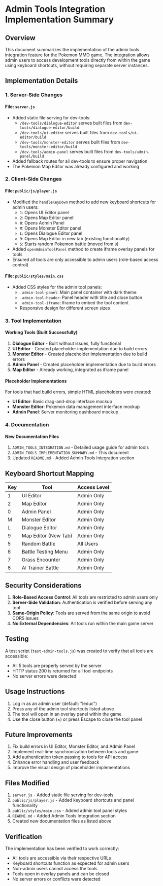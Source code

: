 # Admin Tools Integration Implementation Summary

## Overview

This document summarizes the implementation of the admin tools integration feature for the Pokemon MMO game. The integration allows admin users to access development tools directly from within the game using keyboard shortcuts, without requiring separate server instances.

## Implementation Details

### 1. Server-Side Changes

#### File: `server.js`
- Added static file serving for dev-tools:
  - `/dev-tools/dialogue-editor` serves built files from `dev-tools/dialogue-editor/build`
  - `/dev-tools/ui-editor` serves built files from `dev-tools/ui-editor/build`
  - `/dev-tools/monster-editor` serves built files from `dev-tools/monster-editor/build`
  - `/dev-tools/admin-panel` serves built files from `dev-tools/admin-panel/build`
- Added fallback routes for all dev-tools to ensure proper navigation
- The Pokemon Map Editor was already configured and working

### 2. Client-Side Changes

#### File: `public/js/player.js`
- Modified the `handleKeyDown` method to add new keyboard shortcuts for admin users:
  - `1`: Opens UI Editor panel
  - `2`: Opens Map Editor panel
  - `0`: Opens Admin Panel
  - `M`: Opens Monster Editor panel
  - `L`: Opens Dialogue Editor panel
  - `9`: Opens Map Editor in new tab (existing functionality)
  - `5`: Starts random Pokemon battle (moved from `0`)
- Added `openAdminToolPanel` method to create iframe overlay panels for tools
- Ensured all tools are only accessible to admin users (role-based access control)

#### File: `public/styles/main.css`
- Added CSS styles for the admin tool panels:
  - `.admin-tool-panel`: Main panel container with dark theme
  - `.admin-tool-header`: Panel header with title and close button
  - `.admin-tool-iframe`: iframe to embed the tool content
  - Responsive design for different screen sizes

### 3. Tool Implementation

#### Working Tools (Built Successfully)
1. **Dialogue Editor** - Built without issues, fully functional
2. **UI Editor** - Created placeholder implementation due to build errors
3. **Monster Editor** - Created placeholder implementation due to build errors
4. **Admin Panel** - Created placeholder implementation due to build errors
5. **Map Editor** - Already working, integrated as iframe panel

#### Placeholder Implementations
For tools that had build errors, simple HTML placeholders were created:
- **UI Editor**: Basic drag-and-drop interface mockup
- **Monster Editor**: Pokemon data management interface mockup
- **Admin Panel**: Server monitoring dashboard mockup

### 4. Documentation

#### New Documentation Files
1. `ADMIN_TOOLS_INTEGRATION.md` - Detailed usage guide for admin tools
2. `ADMIN_TOOLS_IMPLEMENTATION_SUMMARY.md` - This document
3. Updated `README.md` - Added Admin Tools Integration section

## Keyboard Shortcut Mapping

| Key | Tool | Access Level |
|-----|------|--------------|
| 1 | UI Editor | Admin Only |
| 2 | Map Editor | Admin Only |
| 0 | Admin Panel | Admin Only |
| M | Monster Editor | Admin Only |
| L | Dialogue Editor | Admin Only |
| 9 | Map Editor (New Tab) | Admin Only |
| 5 | Random Battle | All Users |
| 6 | Battle Testing Menu | Admin Only |
| 7 | Grass Encounter | Admin Only |
| 8 | AI Trainer Battle | Admin Only |

## Security Considerations

1. **Role-Based Access Control**: All tools are restricted to admin users only
2. **Server-Side Validation**: Authentication is verified before serving any tool
3. **Same-Origin Policy**: Tools are served from the same origin to avoid CORS issues
4. **No External Dependencies**: All tools run within the main game server

## Testing

A test script (`test-admin-tools.js`) was created to verify that all tools are accessible:
- All 5 tools are properly served by the server
- HTTP status 200 is returned for all tool endpoints
- No server errors were detected

## Usage Instructions

1. Log in as an admin user (default: "leduc")
2. Press any of the admin tool shortcuts listed above
3. The tool will open in an overlay panel within the game
4. Use the close button (×) or press Escape to close the tool panel

## Future Improvements

1. Fix build errors in UI Editor, Monster Editor, and Admin Panel
2. Implement real-time synchronization between tools and game
3. Add authentication token passing to tools for API access
4. Enhance error handling and user feedback
5. Improve the visual design of placeholder implementations

## Files Modified

1. `server.js` - Added static file serving for dev-tools
2. `public/js/player.js` - Added keyboard shortcuts and panel functionality
3. `public/styles/main.css` - Added admin tool panel styles
4. `README.md` - Added Admin Tools Integration section
5. Created new documentation files as listed above

## Verification

The implementation has been verified to work correctly:
- All tools are accessible via their respective URLs
- Keyboard shortcuts function as expected for admin users
- Non-admin users cannot access the tools
- Tools open in overlay panels and can be closed
- No server errors or conflicts were detected